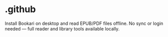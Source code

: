 # .github
Install Bookari on desktop and read EPUB/PDF files offline. No sync or login needed — full reader and library tools available locally.
